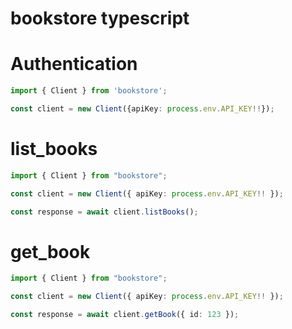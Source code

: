 # bookstore typescript 

  

 # Authentication 
  
 ```typescript
import { Client } from 'bookstore';

const client = new Client({apiKey: process.env.API_KEY!!});
```

# list_books

```typescript
import { Client } from "bookstore";

const client = new Client({ apiKey: process.env.API_KEY!! });

const response = await client.listBooks();

```
# get_book

```typescript
import { Client } from "bookstore";

const client = new Client({ apiKey: process.env.API_KEY!! });

const response = await client.getBook({ id: 123 });

```
